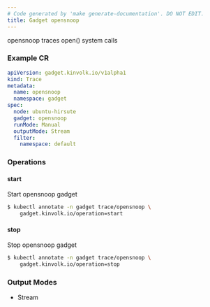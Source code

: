 ```yaml
---
# Code generated by 'make generate-documentation'. DO NOT EDIT.
title: Gadget opensnoop
---
```


opensnoop traces open() system calls

### Example CR

```yaml
apiVersion: gadget.kinvolk.io/v1alpha1
kind: Trace
metadata:
  name: opensnoop
  namespace: gadget
spec:
  node: ubuntu-hirsute
  gadget: opensnoop
  runMode: Manual
  outputMode: Stream
  filter:
    namespace: default
```

### Operations


#### start

Start opensnoop gadget

```bash
$ kubectl annotate -n gadget trace/opensnoop \
    gadget.kinvolk.io/operation=start
```
#### stop

Stop opensnoop gadget

```bash
$ kubectl annotate -n gadget trace/opensnoop \
    gadget.kinvolk.io/operation=stop
```

### Output Modes

* Stream
